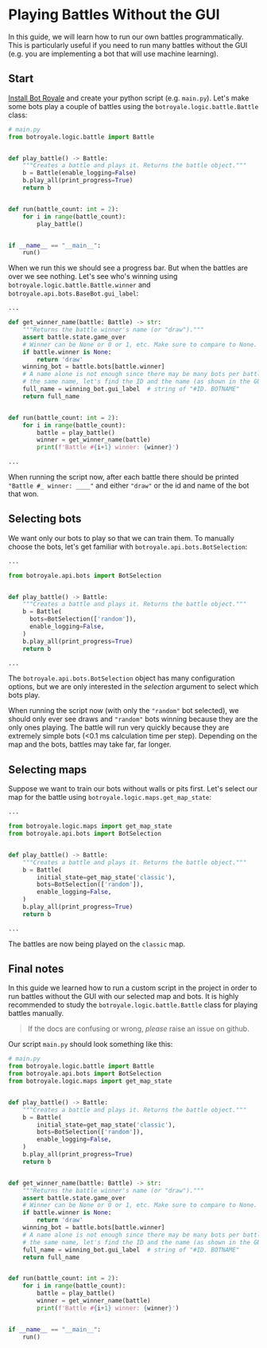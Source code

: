 # Playing Battles Without the GUI

In this guide, we will learn how to run our own battles programmatically. This is particularly useful if you need to run many battles without the GUI (e.g. you are implementing a bot that will use machine learning).

## Start
[Install Bot Royale](../install.html) and create your python script (e.g. `main.py`). Let's make some bots play a couple of battles using the `botroyale.logic.battle.Battle` class:
```python
# main.py
from botroyale.logic.battle import Battle


def play_battle() -> Battle:
    """Creates a battle and plays it. Returns the battle object."""
    b = Battle(enable_logging=False)
    b.play_all(print_progress=True)
    return b


def run(battle_count: int = 2):
    for i in range(battle_count):
        play_battle()


if __name__ == "__main__":
    run()
```

When we run this we should see a progress bar. But when the battles are over we see nothing. Let's see who's winning using `botroyale.logic.battle.Battle.winner` and `botroyale.api.bots.BaseBot.gui_label`:
```python
...

def get_winner_name(battle: Battle) -> str:
    """Returns the battle winner's name (or "draw")."""
    assert battle.state.game_over
    # Winner can be None or 0 or 1, etc. Make sure to compare to None.
    if battle.winner is None:
        return 'draw'
    winning_bot = battle.bots[battle.winner]
    # A name alone is not enough since there may be many bots per battle with
    # the same name, let's find the ID and the name (as shown in the GUI).
    full_name = winning_bot.gui_label  # string of "#ID. BOTNAME"
    return full_name


def run(battle_count: int = 2):
    for i in range(battle_count):
        battle = play_battle()
        winner = get_winner_name(battle)
        print(f'Battle #{i+1} winner: {winner}')

...
```

When running the script now, after each battle there should be printed `"Battle #_ winner: ____"` and either `"draw"` or the id and name of the bot that won.


## Selecting bots
We want only our bots to play so that we can train them. To manually choose the bots, let's get familiar with `botroyale.api.bots.BotSelection`:
```python
...

from botroyale.api.bots import BotSelection


def play_battle() -> Battle:
    """Creates a battle and plays it. Returns the battle object."""
    b = Battle(
      bots=BotSelection(['random']),
      enable_logging=False,
    )
    b.play_all(print_progress=True)
    return b

...
```

The `botroyale.api.bots.BotSelection` object has many configuration options, but we are only interested in the *selection* argument to select which bots play.

When running the script now (with only the `"random"` bot selected), we should only ever see draws and `"random"` bots winning because they are the only ones playing. The battle will run very quickly because they are extremely simple bots (<0.1 ms calculation time per step). Depending on the map and the bots, battles may take far, far longer.


## Selecting maps
Suppose we want to train our bots without walls or pits first. Let's select our map for the battle using `botroyale.logic.maps.get_map_state`:

```python
...

from botroyale.logic.maps import get_map_state
from botroyale.api.bots import BotSelection


def play_battle() -> Battle:
    """Creates a battle and plays it. Returns the battle object."""
    b = Battle(
        initial_state=get_map_state('classic'),
        bots=BotSelection(['random']),
        enable_logging=False,
    )
    b.play_all(print_progress=True)
    return b

...
```

The battles are now being played on the `classic` map.


## Final notes
In this guide we learned how to run a custom script in the project in order to run battles without the GUI with our selected map and bots. It is highly recommended to study the `botroyale.logic.battle.Battle` class for playing battles manually.

> If the docs are confusing or wrong, *please* raise an issue on github.

Our script `main.py` should look something like this:
```python
# main.py
from botroyale.logic.battle import Battle
from botroyale.api.bots import BotSelection
from botroyale.logic.maps import get_map_state


def play_battle() -> Battle:
    """Creates a battle and plays it. Returns the battle object."""
    b = Battle(
        initial_state=get_map_state('classic'),
        bots=BotSelection(['random']),
        enable_logging=False,
    )
    b.play_all(print_progress=True)
    return b


def get_winner_name(battle: Battle) -> str:
    """Returns the battle winner's name (or "draw")."""
    assert battle.state.game_over
    # Winner can be None or 0 or 1, etc. Make sure to compare to None.
    if battle.winner is None:
        return 'draw'
    winning_bot = battle.bots[battle.winner]
    # A name alone is not enough since there may be many bots per battle with
    # the same name, let's find the ID and the name (as shown in the GUI).
    full_name = winning_bot.gui_label  # string of "#ID. BOTNAME"
    return full_name


def run(battle_count: int = 2):
    for i in range(battle_count):
        battle = play_battle()
        winner = get_winner_name(battle)
        print(f'Battle #{i+1} winner: {winner}')


if __name__ == "__main__":
    run()
```
